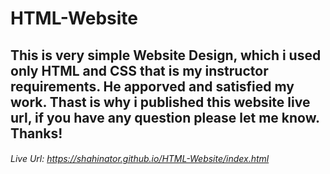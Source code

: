 # HTML-Website
## This is very simple Website Design, which i used only HTML and CSS that is my instructor requirements. He apporved and satisfied my work. Thast is why i published this website live url, if you have any question please let me know. Thanks!
###### Live Url: https://shahinator.github.io/HTML-Website/index.html
